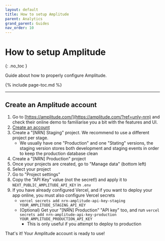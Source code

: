 ```yaml
---
layout: default
title: How to setup Amplitude
parent: Analytics
grand_parent: Guides
nav_order: 10
---
```


# How to setup Amplitude
{: .no_toc }

<div class="code-example" markdown="1">
Guide about how to properly configure Amplitude.
</div>

{% include page-toc.md %}

---

## Create an Amplitude account

1. Go to [https://amplitude.com/](https://amplitude.com/?ref=unly-nrn) and check their online demo to familiarise you a bit with the features and UI.
1. [Create an account](https://amplitude.com/signup?ref=unly-nrn)
1. Create a "[NRN] Staging" project. We recommend to use a different project per stage.
    - We usually have one "Production" and one "Stating" versions, the staging version stores both development and staging events in order to keep the production database clean
1. Create a "[NRN] Production" project
1. Once your projects are created, go to "Manage data" (bottom left)
1. Select your project
1. Go to "Project settings"
1. Copy the "API Key" value (not the secret!) and apply it to `NEXT_PUBLIC_AMPLITUDE_API_KEY` in `.env`
1. If you have already configured Vercel, and if you want to deploy your app online, you must also configure Vercel secrets
    - `vercel secrets add nrn-amplitude-api-key-staging YOUR_AMPLITUDE_STAGING_API_KEY`
    - (Optional) Get your "[NRN] Production" "API key" too, and run `vercel secrets add nrn-amplitude-api-key-production YOUR_AMPLITUDE_PRODUCTION_API_KEY`
        - This is only useful if you attempt to deploy to production

That's it! Your Amplitude account is ready to use!
